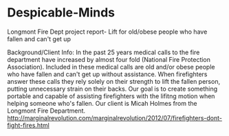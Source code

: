 Despicable-Minds
=================

Longmont Fire Dept project report-
Lift for old/obese people who have fallen and can't get up

Background/Client Info:
  In the past 25 years medical calls to the fire department have increased by almost four fold (National Fire Protection Association). Included in these medical calls are old and/or obese people who have fallen and can't get up without assistance. When firefighters answer these calls they rely solely on their strength to lift the fallen person, putting unnecessary strain on their backs. Our goal is to create something portable and capable of assisting firefighters with the lifitng motion when helping someone who's fallen. Our client is Micah Holmes from the Longmont Fire Department.
http://marginalrevolution.com/marginalrevolution/2012/07/firefighters-dont-fight-fires.html
